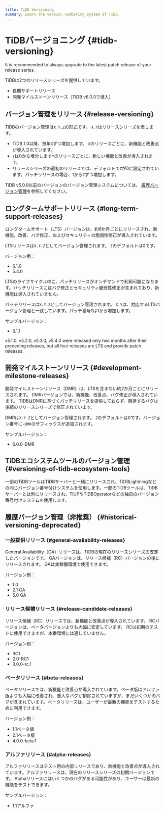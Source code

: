 ```yaml
---
title: TiDB Versioning
summary: Learn the version numbering system of TiDB.
---
```


# TiDBバージョニング {#tidb-versioning}

<Important>
It is recommended to always upgrade to the latest patch release of your release series.
</Important>

TiDBは2つのリリースシリーズを提供しています。

-   長期サポートリリース
-   開発マイルストーンリリース（TiDB v6.0.0で導入）

## バージョン管理をリリース {#release-versioning}

TiDBのバージョン管理は`X.Y.Z`の形式です。 `X.Y`はリリースシリーズを表します。

-   TiDB 1.0以降、毎年`X`ずつ増加します。 `X`のリリースごとに、新機能と改善点が導入されています。
-   `Y`は0から増分します`Y`のリリースごとに、新しい機能と改善が導入されます。
-   リリースシリーズの最初のリリースでは、デフォルトで`Z`が0に設定されています。パッチリリースの場合、1から`Z`ずつ増加します。

TiDB v5.0.0以前のバージョンのバージョン管理システムについては、 [履歴バージョン管理](#historical-versioning-deprecated)を参照してください。

## ロングタームサポートリリース {#long-term-support-releases}

ロングタームサポート（LTS）バージョンは、約6か月ごとにリリースされ、新機能、改善、バグ修正、およびセキュリティの脆弱性修正が導入されています。

LTSリリースは`X.Y.Z`としてバージョン管理されます。 `Z`のデフォルトは0です。

バージョン例：

-   6.1.0
-   5.4.0

LTSのライフサイクル中に、パッチリリースがオンデマンドで利用可能になります。パッチリリースにはバグ修正とセキュリティ脆弱性修正が含まれており、新機能は導入されていません。

パッチリリースは`X.Y.Z`としてバージョン管理されます。 `X.Y`は、対応するLTSバージョン管理と一致しています。パッチ番号`Z`は1から増加します。

サンプルバージョン：

-   6.1.1

<Note>
v5.1.0, v5.2.0, v5.3.0, v5.4.0 were released only two months after their preceding releases, but all four releases are LTS and provide patch releases.
</Note>

## 開発マイルストーンリリース {#development-milestone-releases}

開発マイルストーンリリース（DMR）は、LTSを含まない約2か月ごとにリリースされます。 DMRバージョンでは、新機能、改善点、バグ修正が導入されています。 TiDBはDMRに基づくパッチリリースを提供しておらず、関連するバグは後続のリリースシリーズで修正されています。

DMRは`X.Y.Z`としてバージョン管理されます。 `Z`のデフォルトは0です。バージョン番号に`-DMR`のサフィックスが追加されます。

サンプルバージョン：

-   6.0.0-DMR

## TiDBエコシステムツールのバージョン管理 {#versioning-of-tidb-ecosystem-tools}

一部のTiDBツールはTiDBサーバーと一緒にリリースされ、TiDBLightningなどの同じバージョン番号付けシステムを使用します。一部のTiDBツールは、TiDBサーバーとは別にリリースされ、TiUPやTiDBOperatorなどの独自のバージョン番号付けシステムを使用します。

## 履歴バージョン管理（非推奨） {#historical-versioning-deprecated}

### 一般提供リリース {#general-availability-releases}

General Availability（GA）リリースは、TiDBの現在のリリースシリーズの安定したバージョンです。 GAバージョンは、リリース候補（RC）バージョンの後にリリースされます。 GAは実稼働環境で使用できます。

バージョン例：

-   1.0
-   2.1 GA
-   5.0 GA

### リリース候補リリース {#release-candidate-releases}

リリース候補（RC）リリースでは、新機能と改善点が導入されています。 RCバージョンは、ベータバージョンよりも大幅に安定しています。 RCは初期のテストに使用できますが、本番環境には適していません。

バージョン例：

-   RC1
-   2.0-RC1
-   3.0.0-rc.1

### ベータリリース {#beta-releases}

ベータリリースでは、新機能と改善点が導入されています。ベータ版はアルファ版よりも大幅に改善され、重大なバグが排除されていますが、まだいくつかのバグが含まれています。ベータリリースは、ユーザーが最新の機能をテストするために利用できます。

バージョン例：

-   1.1ベータ版
-   2.1ベータ版
-   4.0.0-beta.1

### アルファリリース {#alpha-releases}

アルファリリースはテスト用の内部リリースであり、新機能と改善点が導入されています。アルファリリースは、現在のリリースシリーズの初期バージョンです。 Alphaリリースにはいくつかのバグがある可能性があり、ユーザーは最新の機能をテストできます。

サンプルバージョン：

-   1.1アルファ
